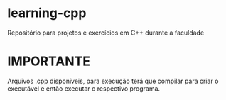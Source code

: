 # learning-cpp
Repositório para projetos e exercícios em C++ durante a faculdade
# IMPORTANTE
Arquivos .cpp disponíveis, para execução terá que compilar para criar o executável e então executar o respectivo programa.
